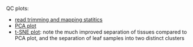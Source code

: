 QC plots:

- [read trimming and mapping statitics](/data/41_qc/01.readmapping.pdf)
- [PCA plot](/data/41_qc/12.pca.pdf)
- [t-SNE plot](/data/41_qc/12.tsna.pdf): note the much improved separation of tissues compared to PCA plot, and the separation of leaf samples into two distinct clusters